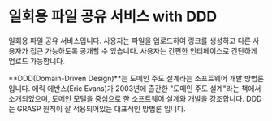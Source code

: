 # 일회용 파일 공유 서비스 with DDD

일회용 파일 공유 서비스입니다.
사용자는 파일을 업로드하여 링크를 생성하고 다른 사용자가 접근 가능하도록 공개할 수 있습니다.
사용자는 간편한 인터페이스로 간단하게 업로드 가능합니다.


**DDD(Domain-Driven Design)**는 도메인 주도 설계라는 소프트웨어 개발 방법론입니다. 에릭 에반스(Eric Evans)가 2003년에 출간한 "도메인 주도 설계"라는 책에서 소개되었으며, 도메인 모델을 중심으로 한 소프트웨어 설계와 개발을 강조합니다.
DDD 는 GRASP 원칙이 잘 적용되어있는 대표적인 방법론 입니다.

